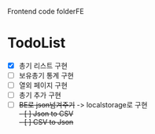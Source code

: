 Frontend code folderFE 

# TodoList
- [x] 총기 리스트 구현  
- [ ] 보유총기 통계 구현  
- [ ] 열외 페이지 구현  
- [ ] 총기 추가 구현  
- [ ] ~~BE로 json넘겨주기~~ -> localstorage로 구현  
~~- [ ] Json to CSV~~  
~~- [ ] CSV to Json~~  
